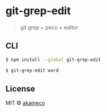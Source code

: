 # git-grep-edit

> git grep + peco + editor

## CLI

```sh
$ npm install --global git-grep-edit
```

```sh
$ git-grep-edit word
```


## License

MIT © [akameco](https://akameco.github.io)
